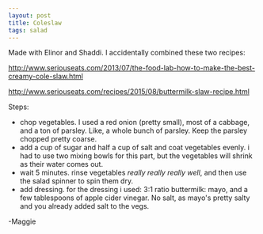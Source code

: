 ```yaml
---
layout: post
title: Coleslaw
tags: salad
---
```


Made with Elinor and Shaddi. I accidentally combined these two recipes:

http://www.seriouseats.com/2013/07/the-food-lab-how-to-make-the-best-creamy-cole-slaw.html

http://www.seriouseats.com/recipes/2015/08/buttermilk-slaw-recipe.html

Steps:
* chop vegetables. I used a red onion (pretty small), most of a cabbage, and a ton of parsley. Like, a whole bunch of parsley. Keep the parsley chopped pretty coarse.
* add a cup of sugar and half a cup of salt and coat vegetables evenly. i had to use two mixing bowls for this part, but the vegetables will shrink as their water comes out.
* wait 5 minutes. rinse vegetables *really really really well*, and then use the salad spinner to spin them dry. 
* add dressing. for the dressing i used: 3:1 ratio buttermilk: mayo, and a few tablespoons of apple cider vinegar. No salt, as mayo's pretty salty and you already added salt to the vegs.

-Maggie

